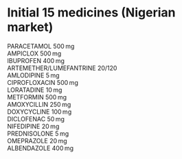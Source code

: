 # Initial 15 medicines (Nigerian market)

PARACETAMOL 500 mg  
AMPICLOX 500 mg  
IBUPROFEN 400 mg  
ARTEMETHER/LUMEFANTRINE 20/120  
AMLODIPINE 5 mg  
CIPROFLOXACIN 500 mg  
LORATADINE 10 mg  
METFORMIN 500 mg  
AMOXYCILLIN 250 mg  
DOXYCYCLINE 100 mg  
DICLOFENAC 50 mg  
NIFEDIPINE 20 mg  
PREDNISOLONE 5 mg  
OMEPRAZOLE 20 mg  
ALBENDAZOLE 400 mg  

